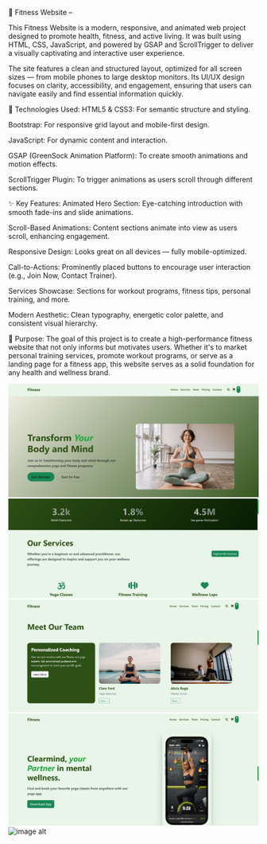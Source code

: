 🌟 Fitness Website – 

This Fitness Website is a modern, responsive, and animated web project designed to promote health, fitness, and active living. It was built using HTML, CSS, JavaScript, and powered by GSAP and ScrollTrigger to deliver a visually captivating and interactive user experience.

The site features a clean and structured layout, optimized for all screen sizes — from mobile phones to large desktop monitors. Its UI/UX design focuses on clarity, accessibility, and engagement, ensuring that users can navigate easily and find essential information quickly.

🔧 Technologies Used:
HTML5 & CSS3: For semantic structure and styling.

Bootstrap: For responsive grid layout and mobile-first design.

JavaScript: For dynamic content and interaction.

GSAP (GreenSock Animation Platform): To create smooth animations and motion effects.

ScrollTrigger Plugin: To trigger animations as users scroll through different sections.

✨ Key Features:
Animated Hero Section: Eye-catching introduction with smooth fade-ins and slide animations.

Scroll-Based Animations: Content sections animate into view as users scroll, enhancing engagement.

Responsive Design: Looks great on all devices — fully mobile-optimized.

Call-to-Actions: Prominently placed buttons to encourage user interaction (e.g., Join Now, Contact Trainer).

Services Showcase: Sections for workout programs, fitness tips, personal training, and more.

Modern Aesthetic: Clean typography, energetic color palette, and consistent visual hierarchy.

🎯 Purpose:
The goal of this project is to create a high-performance fitness website that not only informs but motivates users. Whether it's to market personal training services, promote workout programs, or serve as a landing page for a fitness app, this website serves as a solid foundation for any health and wellness brand.



![image alt](https://github.com/nimesh2315/Fitness-Web/blob/master/Screenshot%202025-07-07%20020833.png?raw=true)
![image alt](https://github.com/nimesh2315/Fitness-Web/blob/master/Screenshot%202025-07-07%20020901.png?raw=true)
![image alt](https://github.com/nimesh2315/Fitness-Web/blob/master/Screenshot%202025-07-07%20020923.png?raw=true)
![image alt](https://github.com/nimesh2315/Fitness-Web/blob/master/Screenshot%202025-07-07%20020944.png?raw=true)
![image alt]()
